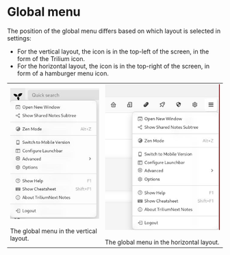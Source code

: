 # Global menu
The position of the global menu differs based on which layout is selected in settings:

*   For the vertical layout, the icon is in the top-left of the screen, in the form of the Trilium icon.
*   For the horizontal layout, the icon is in the top-right of the screen, in form of a hamburger menu icon.

|     |     |
| --- | --- |
| ![](1_Global%20menu_image.png)<br><br>The global menu in the vertical layout. | ![](Global%20menu_image.png)<br><br>The global menu in the horizontal layout. |